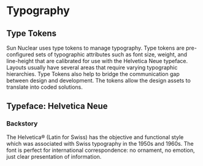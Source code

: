 # Typography

## Type Tokens
Sun Nuclear uses type tokens to manage typography. Type tokens are pre-configured sets of typographic attributes such as font size, weight, and line-height that are calibrated for use with the Helvetica Neue typeface. 
Layouts usually have several areas that require varying typographic hierarchies. Type Tokens also help to bridge the communication gap between design and development. The tokens allow the design assets to translate into coded solutions.


## Typeface: Helvetica Neue

### Backstory
The Helvetica® (Latin for Swiss) has the objective and functional style which was associated with Swiss typography in the 1950s and 1960s. The font is perfect for international correspondence: no ornament, no emotion, just clear presentation of information.